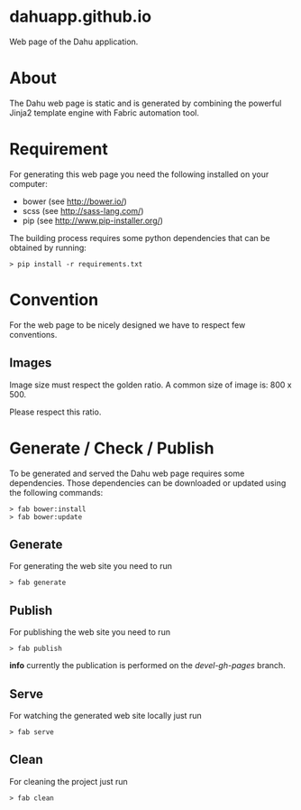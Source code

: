 dahuapp.github.io
=================

Web page of the Dahu application.

# About

The Dahu web page is static and is generated by combining the
powerful Jinja2 template engine with Fabric automation tool.

# Requirement

For generating this web page you need the following installed on
your computer:

- bower (see http://bower.io/)
- scss (see http://sass-lang.com/)
- pip (see http://www.pip-installer.org/)

The building process requires some python dependencies that can be obtained by running:

    > pip install -r requirements.txt

# Convention

For the web page to be nicely designed we have to respect few conventions.

## Images

Image size must respect the golden ratio.
A common size of image is: 800 x 500.

Please respect this ratio.


# Generate / Check / Publish

To be generated and served the Dahu web page requires some dependencies.
Those dependencies can be downloaded or updated using the following commands:

    > fab bower:install
    > fab bower:update

## Generate

For generating the web site you need to run

    > fab generate

## Publish

For publishing the web site you need to run

    > fab publish

**info** currently the publication is performed on the *devel-gh-pages* branch.

## Serve

For watching the generated web site locally just run

    > fab serve

## Clean

For cleaning the project just run

    > fab clean
